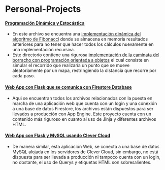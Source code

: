 # Personal-Projects

#### [Programación Dinámica y Estocástica](https://github.com/drarn96/Personal-Pro/tree/master/AI-Platzi/POOyAlgoritmos/Programacion_Dinamica-Estocastica)
* En este archivo se encuentra una [implementación dinámica del algorítmo de Fibonacci](https://github.com/drarn96/Personal-Pro/blob/master/AI-Platzi/POOyAlgoritmos/Programacion_Dinamica-Estocastica/fibonacci.py) donde se almacena en memoria resultados anteriores para no tener que hacer todos los cálculos nuevamente en una implementación recursiva.
* Este directorio contiene una rigurosa [implementación de la caminata del borracho con programación orientada a objetos](https://github.com/drarn96/Personal-Pro/tree/master/AI-Platzi/POOyAlgoritmos/Programacion_Dinamica-Estocastica/Camino_De_Borrachos) el cual consiste en simular el recorrido que realizaría un punto que se mueve aleatoriamente por un mapa, restringiendo la distancia que recorre por cada paso.

#### [Web App con Flask que se comunica con Firestore Database](https://github.com/drarn96/Personal-Pro/tree/master/BigData/Flask/platzi-flask)
* Aqui se encuentran todos los archivos relacionados con la puesta en marcha de una aplicación web que cuenta con un login y una conexión a una base de datos Firestore, los archivos están dispuestos para ser llevados a producción con App Engine. Este proyecto cuenta con un contenido más riguroso en cuanto al uso de Jinja y diferentes archivos HTML.

#### [Web App con Flask y MySQL usando Clever Cloud](https://github.com/drarn96/Personal-Pro/tree/master/Python/flask_contacts_app)
* De manera similar, esta aplicación Web, se conecta a una base de datos MySQL alojada en los servidores de Clever Cloud, sin embargo, no está dispuesta para ser llevada a producción ni tampoco cuenta con un login, no obstante, el uso de Querys y etiquetas HTML son sobresalientes.
